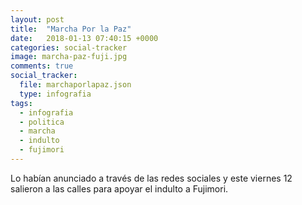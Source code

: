 ```yaml
---
layout: post
title:  "Marcha Por la Paz"
date:   2018-01-13 07:40:15 +0000
categories: social-tracker
image: marcha-paz-fuji.jpg
comments: true
social_tracker:
  file: marchaporlapaz.json
  type: infografia
tags:
  - infografia
  - politica
  - marcha
  - indulto
  - fujimori
---
```


Lo habían anunciado a través de las redes sociales y este viernes 12 salieron a las calles para apoyar el indulto a Fujimori.

